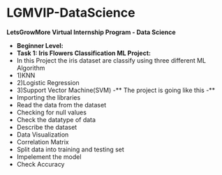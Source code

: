 # LGMVIP-DataScience
**LetsGrowMore Virtual Internship Program - Data Science**
- **Beginner Level:**
- **Task 1: Iris Flowers Classification ML Project:**
- In this Project the iris dataset are classify using three different ML Algorithm 
- 1)KNN
- 2)Logistic Regression
- 3)Support Vector Machine(SVM)
-** The project is going  like this -**
- Importing the libraries
- Read the data from the dataset
- Checking for null values
- Check the datatype of data
- Describe the dataset
- Data Visualization
- Correlation Matrix
- Split data into training and testing set
- Impelement the model
- Check Accuracy
